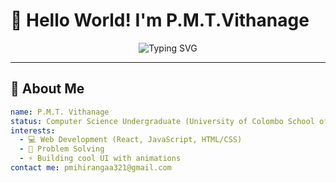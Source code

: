 # 👋 Hello World! I'm P.M.T.Vithanage

<p align="center">
  <img src="https://readme-typing-svg.herokuapp.com?font=Fira+Code&weight=600&size=40&pause=1000&color=00FFB2&center=true&vCenter=true&width=600&lines=Computer+Science+Undergraduate;Frontend+Developer;Backend+Developer;Full-Stack+Developer;Always+Learning+New+Tech" alt="Typing SVG" />
</p>

---

## 🧠 About Me
```yaml
name: P.M.T. Vithanage
status: Computer Science Undergraduate (University of Colombo School of Computing)
interests:
  - 💻 Web Development (React, JavaScript, HTML/CSS)
  - 🧠 Problem Solving
  - ⚡ Building cool UI with animations
contact me: pmihirangaa321@gmail.com 
